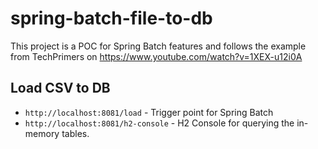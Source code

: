 # spring-batch-file-to-db

This project is a POC for Spring Batch features and follows the example from TechPrimers on https://www.youtube.com/watch?v=1XEX-u12i0A

## Load CSV to DB
- `http://localhost:8081/load` - Trigger point for Spring Batch
- `http://localhost:8081/h2-console` - H2 Console for querying the in-memory tables.
